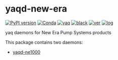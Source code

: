 # yaqd-new-era

[![PyPI version](https://badge.fury.io/py/yaqd-new-era.svg)](https://badge.fury.io/py/yaqd-new-era)
[![Conda](https://img.shields.io/conda/vn/conda-forge/yaqd-new-era)](https://anaconda.org/conda-forge/yaqd-new-era)
[![yaq](https://img.shields.io/badge/framework-yaq-orange)](https://yaq.fyi/)
[![black](https://img.shields.io/badge/code--style-black-black)](https://black.readthedocs.io/)
[![ver](https://img.shields.io/badge/calver-YYYY.0M.MICRO-blue)](https://calver.org/)
[![log](https://img.shields.io/badge/change-log-informational)](https://gitlab.com/yaq/yaqd-new-era/-/blob/master/CHANGELOG.md)

yaq daemons for New Era Pump Systems products

This package contains two daemons:
- [yaqd-ne1000](https://yaq.fyi/daemons/ne1000/)
